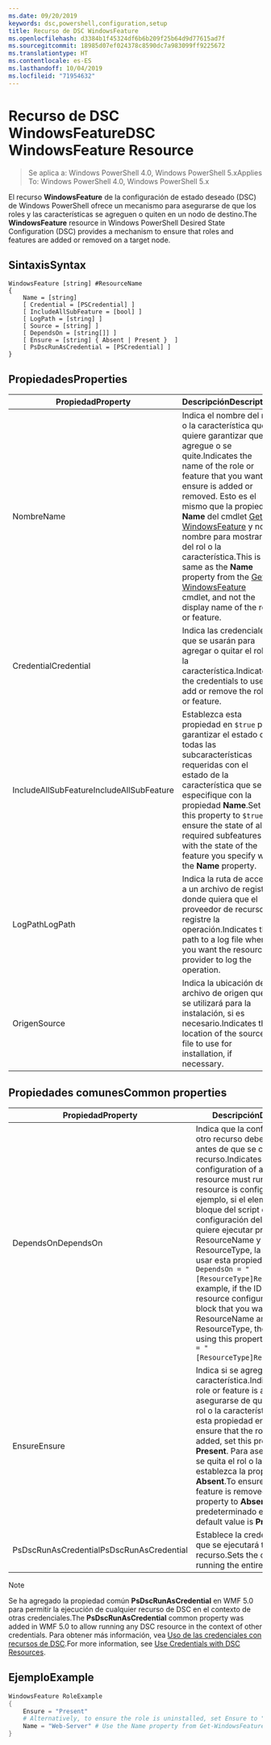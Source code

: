 ```yaml
---
ms.date: 09/20/2019
keywords: dsc,powershell,configuration,setup
title: Recurso de DSC WindowsFeature
ms.openlocfilehash: d3384b1f45324df6b6b209f25b64d9d77615ad7f
ms.sourcegitcommit: 18985d07ef024378c8590dc7a983099ff9225672
ms.translationtype: HT
ms.contentlocale: es-ES
ms.lasthandoff: 10/04/2019
ms.locfileid: "71954632"
---
```

# <a name="dsc-windowsfeature-resource"></a><span data-ttu-id="ed6b5-103">Recurso de DSC WindowsFeature</span><span class="sxs-lookup"><span data-stu-id="ed6b5-103">DSC WindowsFeature Resource</span></span>

> <span data-ttu-id="ed6b5-104">Se aplica a: Windows PowerShell 4.0, Windows PowerShell 5.x</span><span class="sxs-lookup"><span data-stu-id="ed6b5-104">Applies To: Windows PowerShell 4.0, Windows PowerShell 5.x</span></span>

<span data-ttu-id="ed6b5-105">El recurso **WindowsFeature** de la configuración de estado deseado (DSC) de Windows PowerShell ofrece un mecanismo para asegurarse de que los roles y las características se agreguen o quiten en un nodo de destino.</span><span class="sxs-lookup"><span data-stu-id="ed6b5-105">The **WindowsFeature** resource in Windows PowerShell Desired State Configuration (DSC) provides a mechanism to ensure that roles and features are added or removed on a target node.</span></span>

## <a name="syntax"></a><span data-ttu-id="ed6b5-106">Sintaxis</span><span class="sxs-lookup"><span data-stu-id="ed6b5-106">Syntax</span></span>

```Syntax
WindowsFeature [string] #ResourceName
{
    Name = [string]
    [ Credential = [PSCredential] ]
    [ IncludeAllSubFeature = [bool] ]
    [ LogPath = [string] ]
    [ Source = [string] ]
    [ DependsOn = [string[]] ]
    [ Ensure = [string] { Absent | Present }  ]
    [ PsDscRunAsCredential = [PSCredential] ]
}
```

## <a name="properties"></a><span data-ttu-id="ed6b5-107">Propiedades</span><span class="sxs-lookup"><span data-stu-id="ed6b5-107">Properties</span></span>

|<span data-ttu-id="ed6b5-108">Propiedad</span><span class="sxs-lookup"><span data-stu-id="ed6b5-108">Property</span></span> |<span data-ttu-id="ed6b5-109">Descripción</span><span class="sxs-lookup"><span data-stu-id="ed6b5-109">Description</span></span> |
|---|---|
|<span data-ttu-id="ed6b5-110">Nombre</span><span class="sxs-lookup"><span data-stu-id="ed6b5-110">Name</span></span> |<span data-ttu-id="ed6b5-111">Indica el nombre del rol o la característica que quiere garantizar que se agregue o se quite.</span><span class="sxs-lookup"><span data-stu-id="ed6b5-111">Indicates the name of the role or feature that you want to ensure is added or removed.</span></span> <span data-ttu-id="ed6b5-112">Esto es el mismo que la propiedad **Name** del cmdlet [Get-WindowsFeature](/powershell/module/servermanager/Get-WindowsFeature) y no el nombre para mostrar del rol o la característica.</span><span class="sxs-lookup"><span data-stu-id="ed6b5-112">This is the same as the **Name** property from the [Get-WindowsFeature](/powershell/module/servermanager/Get-WindowsFeature) cmdlet, and not the display name of the role or feature.</span></span> |
|<span data-ttu-id="ed6b5-113">Credential</span><span class="sxs-lookup"><span data-stu-id="ed6b5-113">Credential</span></span> |<span data-ttu-id="ed6b5-114">Indica las credenciales que se usarán para agregar o quitar el rol o la característica.</span><span class="sxs-lookup"><span data-stu-id="ed6b5-114">Indicates the credentials to use to add or remove the role or feature.</span></span> |
|<span data-ttu-id="ed6b5-115">IncludeAllSubFeature</span><span class="sxs-lookup"><span data-stu-id="ed6b5-115">IncludeAllSubFeature</span></span> |<span data-ttu-id="ed6b5-116">Establezca esta propiedad en `$true` para garantizar el estado de todas las subcaracterísticas requeridas con el estado de la característica que se especifique con la propiedad **Name**.</span><span class="sxs-lookup"><span data-stu-id="ed6b5-116">Set this property to `$true` to ensure the state of all required subfeatures with the state of the feature you specify with the **Name** property.</span></span> |
|<span data-ttu-id="ed6b5-117">LogPath</span><span class="sxs-lookup"><span data-stu-id="ed6b5-117">LogPath</span></span> |<span data-ttu-id="ed6b5-118">Indica la ruta de acceso a un archivo de registro donde quiera que el proveedor de recursos registre la operación.</span><span class="sxs-lookup"><span data-stu-id="ed6b5-118">Indicates the path to a log file where you want the resource provider to log the operation.</span></span> |
|<span data-ttu-id="ed6b5-119">Origen</span><span class="sxs-lookup"><span data-stu-id="ed6b5-119">Source</span></span> |<span data-ttu-id="ed6b5-120">Indica la ubicación del archivo de origen que se utilizará para la instalación, si es necesario.</span><span class="sxs-lookup"><span data-stu-id="ed6b5-120">Indicates the location of the source file to use for installation, if necessary.</span></span> |

## <a name="common-properties"></a><span data-ttu-id="ed6b5-121">Propiedades comunes</span><span class="sxs-lookup"><span data-stu-id="ed6b5-121">Common properties</span></span>

|<span data-ttu-id="ed6b5-122">Propiedad</span><span class="sxs-lookup"><span data-stu-id="ed6b5-122">Property</span></span> |<span data-ttu-id="ed6b5-123">Descripción</span><span class="sxs-lookup"><span data-stu-id="ed6b5-123">Description</span></span> |
|---|---|
|<span data-ttu-id="ed6b5-124">DependsOn</span><span class="sxs-lookup"><span data-stu-id="ed6b5-124">DependsOn</span></span> |<span data-ttu-id="ed6b5-125">Indica que la configuración de otro recurso debe ejecutarse antes de que se configure este recurso.</span><span class="sxs-lookup"><span data-stu-id="ed6b5-125">Indicates that the configuration of another resource must run before this resource is configured.</span></span> <span data-ttu-id="ed6b5-126">Por ejemplo, si el elemento ID del bloque del script de configuración del recurso que quiere ejecutar primero es ResourceName y su tipo es ResourceType, la sintaxis para usar esta propiedad es `DependsOn = "[ResourceType]ResourceName"`.</span><span class="sxs-lookup"><span data-stu-id="ed6b5-126">For example, if the ID of the resource configuration script block that you want to run first is ResourceName and its type is ResourceType, the syntax for using this property is `DependsOn = "[ResourceType]ResourceName"`.</span></span> |
|<span data-ttu-id="ed6b5-127">Ensure</span><span class="sxs-lookup"><span data-stu-id="ed6b5-127">Ensure</span></span> |<span data-ttu-id="ed6b5-128">Indica si se agrega el rol o la característica.</span><span class="sxs-lookup"><span data-stu-id="ed6b5-128">Indicates if the role or feature is added.</span></span> <span data-ttu-id="ed6b5-129">Para asegurarse de que se agrega el rol o la característica, establezca esta propiedad en **Present**.</span><span class="sxs-lookup"><span data-stu-id="ed6b5-129">To ensure that the role or feature is added, set this property to **Present**.</span></span> <span data-ttu-id="ed6b5-130">Para asegurarse de que se quita el rol o la característica, establezca la propiedad en **Absent**.</span><span class="sxs-lookup"><span data-stu-id="ed6b5-130">To ensure that the role or feature is removed, set the property to **Absent**.</span></span> <span data-ttu-id="ed6b5-131">El valor predeterminado es **Present**.</span><span class="sxs-lookup"><span data-stu-id="ed6b5-131">The default value is **Present**.</span></span> |
|<span data-ttu-id="ed6b5-132">PsDscRunAsCredential</span><span class="sxs-lookup"><span data-stu-id="ed6b5-132">PsDscRunAsCredential</span></span> |<span data-ttu-id="ed6b5-133">Establece la credencial con la que se ejecutará todo el recurso.</span><span class="sxs-lookup"><span data-stu-id="ed6b5-133">Sets the credential for running the entire resource as.</span></span> |

> [!NOTE]
> <span data-ttu-id="ed6b5-134">Se ha agregado la propiedad común **PsDscRunAsCredential** en WMF 5.0 para permitir la ejecución de cualquier recurso de DSC en el contexto de otras credenciales.</span><span class="sxs-lookup"><span data-stu-id="ed6b5-134">The **PsDscRunAsCredential** common property was added in WMF 5.0 to allow running any DSC resource in the context of other credentials.</span></span> <span data-ttu-id="ed6b5-135">Para obtener más información, vea [Uso de las credenciales con recursos de DSC](../../../configurations/runasuser.md).</span><span class="sxs-lookup"><span data-stu-id="ed6b5-135">For more information, see [Use Credentials with DSC Resources](../../../configurations/runasuser.md).</span></span>

## <a name="example"></a><span data-ttu-id="ed6b5-136">Ejemplo</span><span class="sxs-lookup"><span data-stu-id="ed6b5-136">Example</span></span>

```powershell
WindowsFeature RoleExample
{
    Ensure = "Present"
    # Alternatively, to ensure the role is uninstalled, set Ensure to "Absent"
    Name = "Web-Server" # Use the Name property from Get-WindowsFeature
}
```